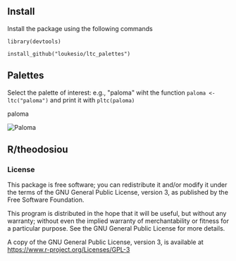 ## Install 
Install the package using the following commands

`library(devtools)`

`install_github("loukesio/ltc_palettes")`

## Palettes

Select the palette of interest: e.g., "paloma" 
wiht the function `paloma <- ltc("paloma")`
and print it with 
`pltc(paloma)`

paloma 

![Paloma](https://user-images.githubusercontent.com/13181494/134655847-56d938d2-4477-4539-a3d4-a9a53b737a3e.png)



## R/theodosiou

### License

This package is free software; you can redistribute it and/or modify it
under the terms of the GNU General Public License, version 3, as
published by the Free Software Foundation.

This program is distributed in the hope that it will be useful, but
without any warranty; without even the implied warranty of
merchantability or fitness for a particular purpose.  See the GNU
General Public License for more details.

A copy of the GNU General Public License, version 3, is available at
<https://www.r-project.org/Licenses/GPL-3>
